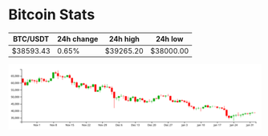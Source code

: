 # Bitcoin Stats

BTC/USDT|24h change|24h high|24h low|
|---|---|---|---|
|$38593.43|0.65%|$39265.20|$38000.00|

<img src="./chart.svg">
